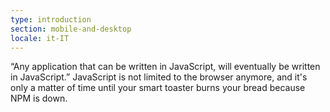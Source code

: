 ```yaml
---
type: introduction
section: mobile-and-desktop
locale: it-IT
---
```

 “Any application that can be written in JavaScript, will eventually be written in JavaScript.”
JavaScript is not limited to the browser anymore, and it's only
a matter of time until your smart toaster burns your bread because NPM is down. 